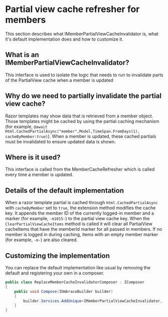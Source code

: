 # Partial view cache refresher for members

This section describes what IMemberPartialViewCacheInvalidator is, what it's default implementation does and how to customize it.

## What is an IMemberPartialViewCacheInvalidator?

This interface is used to isolate the logic that needs to run to invalidate parts of the PartialView cache when a member is updated

## Why do we need to partially invalidate the partial view cache?

Razor templates may show data that is retrieved from a member object. Those templates might be cached by using the partial caching mechanism (for example, `@await Html.CachedPartialAsync("member",Model,TimeSpan.FromDays(1), cacheByMember:true)`). When a member is updated, these cached partials must be invalidated to ensure updated data is shown.

## Where is it used?

This interface is called from the MemberCacheRefresher which is called every time a member is updated.

## Details of the default implementation

When a razor template partial is cached through `Html.CachedPartialAsync` with `cacheByMember` set to `true`, the extension method modifies the cache key. It appends the member ID of the currently logged-in member and a marker (for example, `-m1015-`) to the partial view cache key.
When the `ClearPartialViewCacheItems` method is called it will clear all PartialView cacheItems that have the memberId marker for all passed in members.
If no member is logged in during caching, items with an empty member marker (for example, `-m-`) are also cleared.

## Customizing the implementation

You can replace the default implementation like usual by removing the default and registering your own in a composer.

```csharp
public class ReplaceMemberCacheInvalidatorComposer : IComposer
{
    public void Compose(IUmbracoBuilder builder)
    {
        builder.Services.AddUnique<IMemberPartialViewCacheInvalidator, MyCustomMemberPartialViewCacheInvalidator>();
    }
}
```
